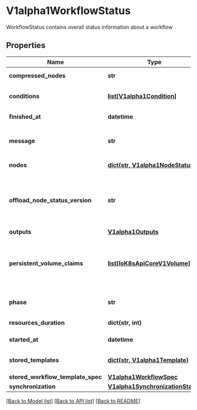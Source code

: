 # V1alpha1WorkflowStatus

WorkflowStatus contains overall status information about a workflow
## Properties
Name | Type | Description | Notes
------------ | ------------- | ------------- | -------------
**compressed_nodes** | **str** | Compressed and base64 decoded Nodes map | [optional] 
**conditions** | [**list[V1alpha1Condition]**](V1alpha1Condition.md) | Conditions is a list of conditions the Workflow may have | [optional] 
**finished_at** | **datetime** | Time at which this workflow completed | [optional] 
**message** | **str** | A human readable message indicating details about why the workflow is in this condition. | [optional] 
**nodes** | [**dict(str, V1alpha1NodeStatus)**](V1alpha1NodeStatus.md) | Nodes is a mapping between a node ID and the node&#39;s status. | [optional] 
**offload_node_status_version** | **str** | Whether on not node status has been offloaded to a database. If exists, then Nodes and CompressedNodes will be empty. This will actually be populated with a hash of the offloaded data. | [optional] 
**outputs** | [**V1alpha1Outputs**](V1alpha1Outputs.md) |  | [optional] 
**persistent_volume_claims** | [**list[IoK8sApiCoreV1Volume]**](IoK8sApiCoreV1Volume.md) | PersistentVolumeClaims tracks all PVCs that were created as part of the io.argoproj.workflow.v1alpha1. The contents of this list are drained at the end of the workflow. | [optional] 
**phase** | **str** | Phase a simple, high-level summary of where the workflow is in its lifecycle. | [optional] 
**resources_duration** | **dict(str, int)** | ResourcesDuration is the total for the workflow | [optional] 
**started_at** | **datetime** | Time at which this workflow started | [optional] 
**stored_templates** | [**dict(str, V1alpha1Template)**](V1alpha1Template.md) | StoredTemplates is a mapping between a template ref and the node&#39;s status. | [optional] 
**stored_workflow_template_spec** | [**V1alpha1WorkflowSpec**](V1alpha1WorkflowSpec.md) |  | [optional] 
**synchronization** | [**V1alpha1SynchronizationStatus**](V1alpha1SynchronizationStatus.md) |  | [optional] 

[[Back to Model list]](../README.md#documentation-for-models) [[Back to API list]](../README.md#documentation-for-api-endpoints) [[Back to README]](../README.md)


